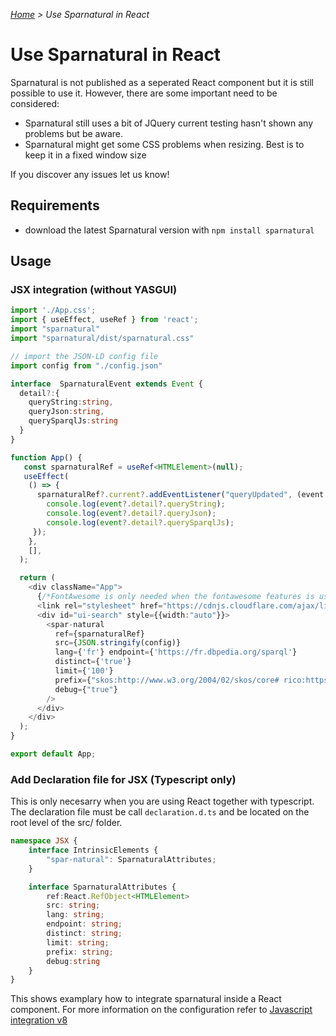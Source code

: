 _[Home](index.html) > Use Sparnatural in React_

# Use Sparnatural in React
Sparnatural is not published as a seperated React component but it is still possible to use it. However, there are some important need to be considered:
- Sparnatural still uses a bit of JQuery current testing hasn't shown any problems but be aware.
- Sparnatural might get some CSS problems when resizing. Best is to keep it in a fixed window size

If you discover any issues let us know!

## Requirements
- download the latest Sparnatural version with `npm install sparnatural`

## Usage

### JSX integration (without YASGUI)

```typescript
import './App.css';
import { useEffect, useRef } from 'react';
import "sparnatural"
import "sparnatural/dist/sparnatural.css"

// import the JSON-LD config file
import config from "./config.json"

interface  SparnaturalEvent extends Event {
  detail?:{
    queryString:string,
    queryJson:string,
    querySparqlJs:string
  }
}

function App() {  
   const sparnaturalRef = useRef<HTMLElement>(null);
   useEffect(
    () => {
      sparnaturalRef?.current?.addEventListener("queryUpdated", (event:SparnaturalEvent) => {
        console.log(event?.detail?.queryString);
        console.log(event?.detail?.queryJson);
        console.log(event?.detail?.querySparqlJs);
     });
    },
    [],
  );

  return (
    <div className="App">
      {/*FontAwesome is only needed when the fontawesome features is used to display icons*/}
      <link rel="stylesheet" href="https://cdnjs.cloudflare.com/ajax/libs/font-awesome/6.2.1/css/all.min.css"  />
      <div id="ui-search" style={{width:"auto"}}>
        <spar-natural 
          ref={sparnaturalRef}
          src={JSON.stringify(config)} 
          lang={'fr'} endpoint={'https://fr.dbpedia.org/sparql'} 
          distinct={'true'} 
          limit={'100'}
          prefix={"skos:http://www.w3.org/2004/02/skos/core# rico:https://www.ica.org/standards/RiC/ontology#"} 
          debug={"true"}
        />
      </div>
    </div>
  );
}

export default App;

```
### Add Declaration file for JSX (Typescript only)

This is only necesarry when you are using React together with typescript. <br>
The declaration file must be call `declaration.d.ts` and be located on the root level of the src/ folder.

```typescript
namespace JSX {
    interface IntrinsicElements {
        "spar-natural": SparnaturalAttributes;
    }

    interface SparnaturalAttributes {
        ref:React.RefObject<HTMLElement>
        src: string;
        lang: string;
        endpoint: string;
        distinct: string;
        limit: string;
        prefix: string;
        debug:string
    }
}
```

This shows examplary how to integrate sparnatural inside a React component. For more information on the configuration refer to [Javascript integration v8](Javascript-integration)
